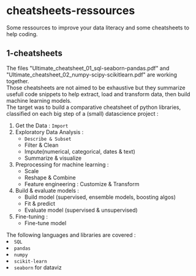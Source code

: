# cheatsheets-ressources
Some ressources to improve your data literacy and some cheatsheets to help coding.

## 1-cheatsheets
The files "Ultimate_cheatsheet_01_sql-seaborn-pandas.pdf" and "Ultimate_cheatsheet_02_numpy-scipy-scikitlearn.pdf" are working together.<br>
Those cheatsheets are not aimed to be exhaustive but they summarize usefull code snippets to help extract, load and transform data, then build machine learning models.<br>
The target was to build a comparative cheatsheet of python libraries, classified on each big step of a (small) datascience project :
<ol>
  <li>Get the Data : <code>Import</code>
  <li>Exploratory Data Analysis : 
  <ul>
    <li><code>Describe & Subset</code>
    <li>Filter & Clean
    <li>Impute(numerical, categorical, dates & text)
    <li>Summarize & visualize</li></ul>
  <li>Preprocessing for machine learning :
  <ul>
    <li>Scale
    <li>Reshape & Combine
    <li>Feature engineering : Customize & Transform</li></ul>
  <li>Build & evaluate models :
  <ul>
    <li>Build model (supervised, ensemble models, boosting algos)
    <li>Fit & predict
    <li>Evaluate model (supervised & unsupervised)</li></ul>
  <li>Fine-tuning :
  <ul>
    <li>Fine-tune model</li></ul>
</ol>
The following languages and libraries are covered :
<li><code>SQL</code>
<li><code>pandas</code>
<li><code>numpy</code>
<li><code>scikit-learn</code>
<li><code>seaborn</code> for dataviz</li>
